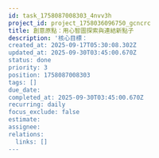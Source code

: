 ```yaml
---
id: task_1758087008303_4nvv3h
project_id: project_1758036096750_gcncrc
title: 創意原點：用心智圖探索與連結新點子
description: '核心目標：
created_at: 2025-09-17T05:30:08.302Z
updated_at: 2025-09-30T03:45:00.670Z
status: done
priority: 3
position: 1758087008303
tags: []
due_date: 
completed_at: 2025-09-30T03:45:00.670Z
recurring: daily
focus_exclude: false
estimate: 
assignee: 
relations:
  links: []
---
```





